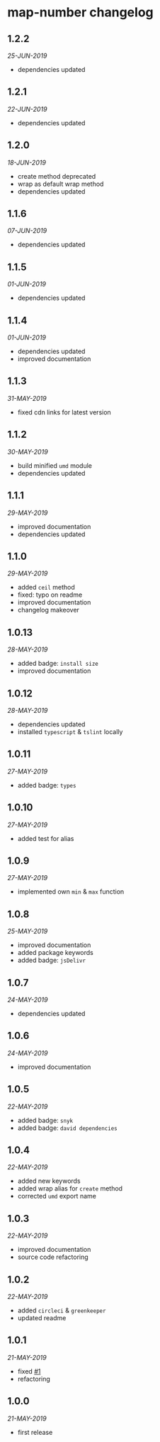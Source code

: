 # map-number changelog

## 1.2.2
*25-JUN-2019*

* dependencies updated

## 1.2.1
*22-JUN-2019*

* dependencies updated

## 1.2.0
*18-JUN-2019*

* create method deprecated
* wrap as default wrap method
* dependencies updated

## 1.1.6
*07-JUN-2019*

* dependencies updated

## 1.1.5
*01-JUN-2019*

* dependencies updated

## 1.1.4
*01-JUN-2019*

* dependencies updated
* improved documentation

## 1.1.3
*31-MAY-2019*

* fixed cdn links for latest version

## 1.1.2
*30-MAY-2019*

* build minified `umd` module
* dependencies updated

## 1.1.1
*29-MAY-2019*

* improved documentation
* dependencies updated

## 1.1.0
*29-MAY-2019*

* added `ceil` method
* fixed: typo on readme
* improved documentation
* changelog makeover

## 1.0.13
*28-MAY-2019*

* added badge: `install size`
* improved documentation

## 1.0.12
*28-MAY-2019*

* dependencies updated
* installed `typescript` & `tslint` locally

## 1.0.11
*27-MAY-2019*

* added badge: `types`

## 1.0.10
*27-MAY-2019*

* added test for alias

## 1.0.9
*27-MAY-2019*

* implemented own `min` & `max` function

## 1.0.8
*25-MAY-2019*

* improved documentation
* added package keywords
* added badge: `jsDelivr`

## 1.0.7
*24-MAY-2019*

* dependencies updated

## 1.0.6
*24-MAY-2019*

* improved documentation

## 1.0.5
*22-MAY-2019*

* added badge: `snyk`
* added badge: `david dependencies`

## 1.0.4
*22-MAY-2019*

* added new keywords
* added wrap alias for `create` method
* corrected `umd` export name

## 1.0.3
*22-MAY-2019*

* improved documentation
* source code refactoring

## 1.0.2
*22-MAY-2019*

* added `circleci` & `greenkeeper`
* updated readme

## 1.0.1
*21-MAY-2019*

* fixed [#1](https://github.com/manferlo81/map-number/issues/1)
* refactoring

## 1.0.0
*21-MAY-2019*

* first release
